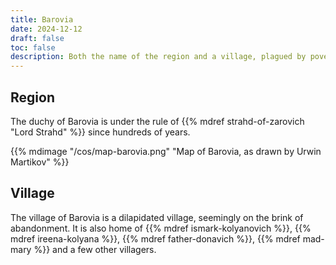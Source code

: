 ```yaml
---
title: Barovia
date: 2024-12-12
draft: false
toc: false
description: Both the name of the region and a village, plagued by poverty, dispair and disappearances
---
```


## Region

The duchy of Barovia is under the rule of {{% mdref strahd-of-zarovich "Lord Strahd" %}} since hundreds of years.

{{% mdimage "/cos/map-barovia.png" "Map of Barovia, as drawn by Urwin Martikov"  %}}

## Village

The village of Barovia is a dilapidated village, seemingly on the brink of abandonment. It is also home of {{% mdref ismark-kolyanovich %}}, {{% mdref ireena-kolyana %}}, {{% mdref father-donavich %}}, {{% mdref mad-mary %}} and a few other villagers.

